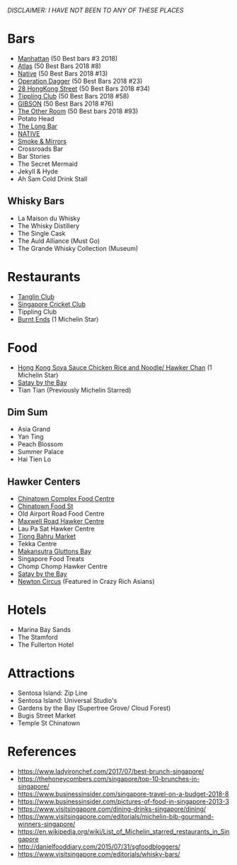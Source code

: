*DISCLAIMER: I HAVE NOT BEEN TO ANY OF THESE PLACES*

# Bars
* [Manhattan](https://www.worlds50bestbars.com/fifty-best-bars-list/manhattan-regent.php?listID=474&pid=best-50-2018) (50 Best bars #3 2018)
* [Atlas](https://www.worlds50bestbars.com/fifty-best-bars-list/atlas.php?listID=474&pid=best-50-2018) (50 Best Bars 2018 #8)
* [Native](https://www.worlds50bestbars.com/fifty-best-bars-list/native.php?listID=474&pid=best-50-2018) (50 Best Bars 2018 #13)
* [Operation Dagger](https://www.worlds50bestbars.com/fifty-best-bars-list/operation-dagger.php?listID=474&pid=best-50-2018) (50 Best Bars 2018 #23)
* [28 HongKong Street](https://www.worlds50bestbars.com/fifty-best-bars-list/28-hong-kong-street.php?listID=474&pid=best-50-2018) (50 Best Bars 2018 #34)
* [Tippling Club](http://tipplingclub.com/mobile/) (50 Best Bars 2018 #58)
* [GIBSON](http://www.gibsonbar.sg/) (50 Best Bars 2018 #76)
* [The Other Room](https://www.theotherroom.com.sg/) (50 Best bars 2018 #93)
* Potato Head
* [The Long Bar](https://www.raffles.com/singapore/dining/long-bar/)
* [NATIVE](http://tribenative.com/)
* [Smoke & Mirrors](https://www.smokeandmirrors.com.sg/wp-content/uploads/2018/12/SM_FESTIVE-MENUW.pdf)
* Crossroads Bar
* Bar Stories
* The Secret Mermaid
* Jekyll & Hyde
* Ah Sam Cold Drink Stall
## Whisky Bars
* La Maison du Whisky
* The Whisky Distillery
* The Single Cask
* The Auld Alliance (Must Go)
* The Grande Whisky Collection (Museum)


# Restaurants
* [Tanglin Club](https://www.ladyironchef.com/2017/07/best-brunch-singapore/)
* [Singapore Cricket Club](http://www.scc.org.sg/)
* Tippling Club 
* [Burnt Ends](https://burntends.com.sg/) (1 Michelin Star)

# Food
* [Hong Kong Soya Sauce Chicken Rice and Noodle/ Hawker Chan](https://guide.michelin.com/sg/liao-fan-hawker-chan/restaurant) (1 Michelin Star)
* [Satay by the Bay](https://www.sataybythebay.com.sg/)
* Tian Tian (Previously Michelin Starred)

## Dim Sum
* Asia Grand
* Yan Ting
* Peach Blossom
* Summer Palace
* Hai Tien Lo

## Hawker Centers
* [Chinatown Complex Food Centre](https://www.thebestsingapore.com/best-place/chinatown-complex-food-centre/)
* [Chinatown Food St](http://danielfooddiary.com/2014/03/07/chinatownfoodstreet/)
* Old Airport Road Food Centre
* [Maxwell Road Hawker Centre](https://danielfooddiary.com/2015/08/27/maxwellfoodcentre/)
* Lau Pa Sat Hawker Centre
* [Tiong Bahru Market](http://danielfooddiary.com/2014/05/05/tiongbahru/)
* Tekka Centre
* [Makansutra Gluttons Bay](https://www.tripsavvy.com/dining-at-makansutra-gluttons-bay-1629833)
* Singapore Food Treats 
* Chomp Chomp Hawker Centre
* [Satay by the Bay](https://www.sataybythebay.com.sg)
* [Newton Circus](https://eatbook.sg/newton-food-centre/) (Featured in Crazy Rich Asians)

# Hotels
* Marina Bay Sands
* The Stamford
* The Fullerton Hotel

# Attractions
* Sentosa Island: Zip Line
* Sentosa Island: Universal Studio's
* Gardens by the Bay (Supertree Grove/ Cloud Forest)
* Bugis Street Market
* Temple St Chinatown

# References
* https://www.ladyironchef.com/2017/07/best-brunch-singapore/
* https://thehoneycombers.com/singapore/top-10-brunches-in-singapore/
* https://www.businessinsider.com/singapore-travel-on-a-budget-2018-8
* https://www.businessinsider.com/pictures-of-food-in-singapore-2013-3
* https://www.visitsingapore.com/dining-drinks-singapore/dining/
* https://www.visitsingapore.com/editorials/michelin-bib-gourmand-winners-singapore/
* https://en.wikipedia.org/wiki/List_of_Michelin_starred_restaurants_in_Singapore
* http://danielfooddiary.com/2015/07/31/sgfoodbloggers/
* https://www.visitsingapore.com/editorials/whisky-bars/

